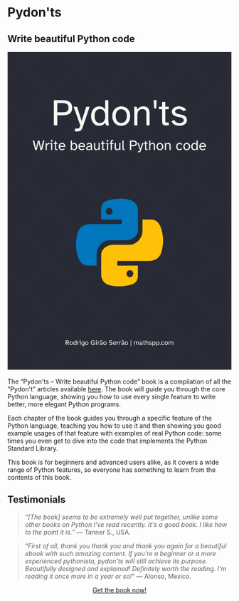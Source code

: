 # Pydon'ts

## Write beautiful Python code

![](pydonts.svg?classes=float-right)

The “Pydon'ts – Write beautiful Python code” book is a compilation of all the “Pydon't” articles available [here](/blog/pydonts).
The book will guide you through the core Python language, showing you how to use every single feature to write better, more elegant Python programs.

Each chapter of the book guides you through a specific feature of the Python language, teaching you how to use it and then showing you good example usages of that feature with examples of real Python code: some times you even get to dive into the code that implements the Python Standard Library.

This book is for beginners and advanced users alike, as it covers a wide range of Python features, so everyone has something to learn from the contents of this book.

<p style="clear:both"></p>

## Testimonials

 > “*[The book] seems to be extremely well put together, unlike some other books on Python I've read recently. It's a good book. I like how to the point it is.*” ― Tanner S., USA.

<!---->

 > “*First of all, thank you thank you and thank you again for a beautiful ebook with such amazing content. If you're a beginner or a more experienced pythonista, pydon'ts will still achieve its purpose. Beautifully designed and explained! Definitely worth the reading. I'm reading it once more in a year or so!*” ― Alonso, Mexico.

<div style="display:flex; justify-content:center">
<a class="gumroad-button" href="https://gumroad.com/l/gfKOV" target="_blank">Get the book now!</a>
</div>
